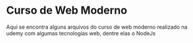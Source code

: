 # Curso de Web Moderno

Aqui se encontra alguns arquivos do curso de web moderno realizado na udemy com algumas tecnologias web, dentre elas o NodeJs

